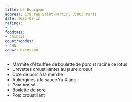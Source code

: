 ```yaml
---
title: Le Bourgeon
address: 179 rue Saint-Martin, 75003 Paris
date: 2025-07-12
ratings:
- 4
foodtags:
- chinois
countrycodes:
- CHN
cover: DSC05790
---
```


- Marmite d'étouffée de boulette de porc et racine de lotus
- Crevettes croustillantes au jaune d'oeuf
- Côte de porc à la menthe
- Aubergines à la sauce Yu Xiang
- Porc braisé
- Boulette de porc
- Porc croustillant